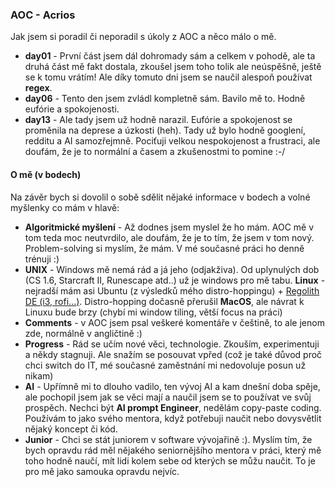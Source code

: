 ### AOC - Acrios
Jak jsem si poradil či neporadil s úkoly z AOC a něco málo o mě.

- **day01** - První část jsem dál dohromady sám a celkem v pohodě, ale ta druhá část mě fakt dostala, zkoušel jsem toho tolik ale neúspěšně, ještě se k tomu vrátím! Ale díky tomuto dni jsem se naučil alespoň používat **regex**.
- **day06** - Tento den jsem zvládl kompletně sám. Bavilo mě to. Hodně eufórie a spokojenosti.
- **day13** - Ale tady jsem už hodně narazil. Eufórie a spokojenost se proměnila na deprese a úzkosti (heh). Tady už bylo hodně googlení, redditu a AI samozřejmně. Pociťuji velkou nespokojenost a frustraci, ale doufám, že je to normální a časem a zkušenostmi to pomine :-/

#### O mě (v bodech)
Na závěr bych si dovolil o sobě sdělit nějaké informace v bodech a volné myšlenky co mám v hlavě:

- **Algoritmické myšlení** - Až dodnes jsem myslel že ho mám. AOC mě v tom teda moc neutvrdilo, ale doufám, že je to tím, že jsem v tom nový. Problem-solving si myslím, že mám. V mé současné práci ho denně trénuji :)
- **UNIX** - Windows mě nemá rád a já jeho (odjakživa). Od uplynulých dob (CS 1.6, Starcraft II, Runescape atd..) už je windows pro mě tabu. **Linux** - nejradší mám asi Ubuntu (z výsledků mého distro-hoppingu) + [Regolith DE (i3, rofi...)](https://regolith-desktop.com/). Distro-hopping dočasně přerušil **MacOS**, ale návrat k Linuxu bude brzy (chybí mi window tiling, větší focus na práci)
- **Comments** - v AOC jsem psal veškeré komentáře v češtině, to ale jenom zde, normálně v angličtině :)
- **Progress** - Rád se učím nové věci, technologie. Zkouším, experimentuji a někdy stagnuji. Ale snažím se posouvat vpřed (což je také důvod proč chci switch do IT, mé současné zaměstnání mi nedovoluje posun už nikam)
- **AI** - Upřímně mi to dlouho vadilo, ten vývoj AI a kam dnešní doba spěje, ale pochopil jsem jak se věci mají a naučil jsem se to používat ve svůj prospěch. Nechci být **AI prompt Engineer**, nedělám copy-paste coding. Používám to jako svého mentora, když potřebuji naučit nebo dovysvětlit nějaký koncept či kód.
- **Junior** - Chci se stát juniorem v software vývojařině :). Myslím tím, že bych opravdu rád měl nějakého seniornějšího mentora v práci, který mě toho hodně naučí, mít lidi kolem sebe od kterých se můžu naučit. To je pro mě jako samouka opravdu nejvíc.
